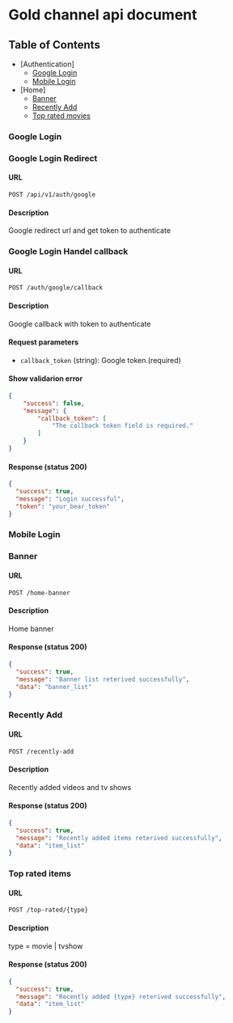# Gold channel api document
## Table of Contents
- [Authentication]
  - [Google Login](#google-login)
  - [Mobile Login](#mobile-login)
- [Home]
  - [Banner](#banner)
  - [Recently Add]('recently-add')
  - [Top rated movies](#top-rated-items)




### Google Login
### Google Login Redirect

#### URL
`POST /api/v1/auth/google`

#### Description
Google redirect url and get token to authenticate


### Google Login Handel callback

#### URL
`POST /auth/google/callback`

#### Description
Google callback with token to authenticate

#### Request parameters
- `callback_token` (string): Google token.(required)

#### Show validarion error
```json  
{
    "success": false,
    "message": {
        "callback_token": [
            "The callback token field is required."
        ]
    }
}
```

#### Response (status 200)
```json
{
  "success": true,
  "message": "Login successful",
  "token": "your_bear_token"
}
```

### Mobile Login





### Banner
#### URL
`POST /home-banner`

#### Description
Home banner

#### Response (status 200)
```json
{
  "success": true,
  "message": "Banner list reterived successfully",
  "data": "banner_list"
}
```


### Recently Add
#### URL
`POST /recently-add`

#### Description
Recently added videos and tv shows

#### Response (status 200)
```json
{
  "success": true,
  "message": "Recently added items reterived successfully",
  "data": "item_list"
}
```


### Top rated items
#### URL
`POST /top-rated/{type}`

#### Description
type = movie | tvshow

#### Response (status 200)
```json
{
  "success": true,
  "message": "Recently added {type} reterived successfully",
  "data": "item_list"
}
```





